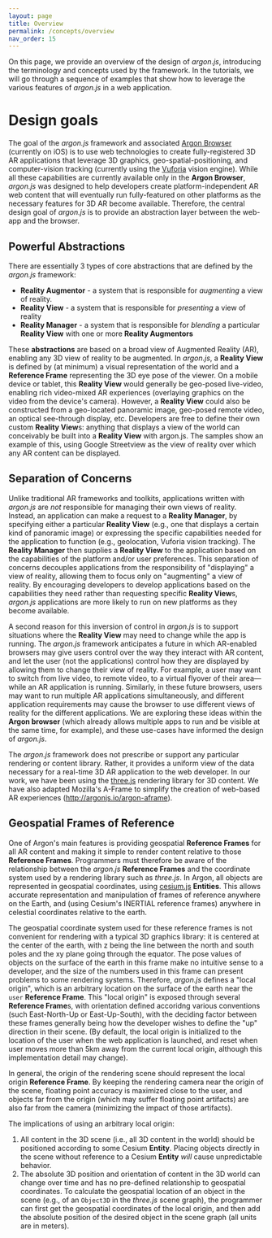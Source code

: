 ```yaml
---
layout: page
title: Overview
permalink: /concepts/overview
nav_order: 15
---
```


On this page, we provide an overview of the design of *argon.js*, introducing the terminology and concepts used by the framework. In the tutorials, we will go through a sequence of examples that show how to leverage the various features of *argon.js* in a web application. 

# Design goals

The goal of the *argon.js* framework and associated [Argon Browser](http://argonjs.io/argon-app) (currently on iOS) is to use web technologies to create fully-registered 3D AR applications that leverage 3D graphics, geo-spatial-positioning, and computer-vision tracking (currently using the [Vuforia](https://www.vuforia.com) vision engine). While all these capabilities are currently available only in the **Argon Browser**, *argon.js* was designed to help developers create platform-independent AR  web content that will eventually run fully-featured on other platforms as the necessary features for 3D AR become available. Therefore, the central design goal of *argon.js* is to provide an abstraction layer between the web-app and the browser.

## Powerful Abstractions

There are essentially 3 types of core abstractions that are defined by the *argon.js* framework:

* **Reality Augmentor** - a system that is responsible for *augmenting* a view of reality. 
* **Reality View** - a system that is responsible for *presenting* a view of reality
* **Reality Manager** - a system that is responsible for *blending* a particular **Reality View** with
one or more **Reality Augmentors**

These **abstractions** are based on a broad view of Augmented Reality (AR), enabling any 3D view of reality to be augmented. In *argon.js*, a **Reality View** is defined by (at minimum) a visual representation of the world and a **Reference Frame** representing the 3D eye pose of the viewer. On a mobile device or tablet, this **Reality View** would generally be geo-posed live-video, enabling rich video-mixed AR experiences (overlaying graphics on the video from the device's camera). However, a **Reality View** could also be constructed from a geo-located panoramic image, geo-posed remote video, an optical see-through display, etc. Developers are free to define their own custom **Reality View**s: anything that displays a view of the world can conceivably be built into a **Reality View** with argon.js. The samples show an example of this, using Google Streetview as the view of reality over which any AR content can be displayed.

## Separation of Concerns
Unlike traditional AR frameworks and toolkits, applications written with *argon.js* are *not* responsible for managing their own views of reality. Instead, an application can make a request to a **Reality Manager**, by specifying either a particular **Reality View** (e.g., one that displays a certain kind of panoramic image) or expressing the specific capabilities needed for the application to function (e.g., geolocation, Vuforia vision tracking). The **Reality Manager** then supplies a **Reality View** to the application based on the capabilities of the platform and/or user preferences. This separation of concerns decouples applications from the responsibility of "displaying" a view of reality, allowing them to focus only on "augmenting" a view of reality. By encouraging developers to develop applications based on the capabilities they need rather than requesting specific **Reality View**s, *argon.js* applications are more likely to run on new platforms as they become available.

A second reason for this inversion of control in *argon.js* is to support situations where the **Reality View** may need to change while the app is running. The *argon.js* framework anticipates a future in which AR-enabled browsers may give users control over the way they interact with AR content, and let the user (not the applications) control how they are displayed by allowing them to change their view of reality. For example, a user may want to switch from live video, to remote video, to a virtual flyover of their area—while an AR application is running. Similarly, in these future browsers, users may want to run multiple AR applications simultaneously, and different application requirements may cause the browser to use different views of reality for the different applications. We are exploring these ideas within the **Argon browser** (which already allows multiple apps to run and be visible at the same time, for example), and these use-cases have informed the design of *argon.js*.
    
The *argon.js* framework does not prescribe or support any particular rendering or content library. Rather, it provides a uniform view of the data necessary for a real-time 3D AR application to the web developer. In our work, we have been using the [three.js](http://threejs.org) rendering library for 3D content. We have also adapted Mozilla's A-Frame to simplify the creation of web-based AR experiences (http://argonjs.io/argon-aframe).

## Geospatial Frames of Reference

One of Argon's main features is providing geospatial **Reference Frames** for all AR content and making it simple to render content relative to those **Reference Frames**. Programmers must therefore be aware of the relationship between the *argon.js* **Reference Frames** and the coordinate system used by a rendering library such as *three.js*. In Argon, all objects are represented in geospatial coordinates, using [cesium.js](http://cesiumjs.org) **Entities**. This allows accurate representation and manipulation of frames of reference anywhere on the Earth, and (using Cesium's INERTIAL reference frames) anywhere in celestial coordinates relative to the earth.

The geospatial coordinate system used for these reference frames is not convenient for rendering with a typical 3D graphics library: it is centered at the center of the earth, with z being the line between the north and south poles and the xy plane going through the equator. The pose values of objects on the surface of the earth in this frame make no intuitive sense to a developer, and the size of the numbers used in this frame can present problems to some rendering systems. Therefore, *argon.js* defines a "local origin", which is an arbitrary location on the surface of the earth near the ```user``` **Reference Frame**. This "local origin" is exposed through several **Reference Frame**s, with orientation defined accoridng various conventions (such East-North-Up or East-Up-South), with the deciding factor between these frames generally being how the developer wishes to define the "up" direction in their scene. (By default, the local origin is initialized to the location of the user when the web application is launched, and reset when user moves more than 5km away from the current local origin, although this implementation detail may change). 

In general, the origin of the rendering scene should represent the local origin **Reference Frame**. By keeping the rendering camera near the origin of the scene, floating point accuracy is maximized close to the user, and objects far from the origin (which may suffer floating point artifacts) are also far from the camera (minimizing the impact of those artifacts).

The implications of using an arbitrary local origin:

1. All content in the 3D scene (i.e., all 3D content in the world) should be positioned according to some Cesium **Entity**. Placing objects directly in the scene without reference to a Cesium **Entity** *will* cause unpredictable behavior. 
1. The absolute 3D position and orientation of content in the 3D world can change over time and has no pre-defined relationship to geospatial coordinates. To calculate the geospatial location of an object in the scene (e.g., of an ```Object3D``` in the *three.js* scene graph), the programmer can first get the geospatial coordinates of the local origin, and then add the absolute position of the desired object in the scene graph (all units are in meters).
